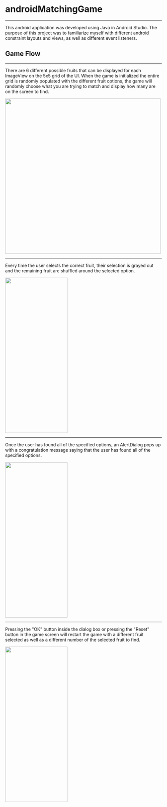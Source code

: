 # androidMatchingGame
--- -- - --
This android application was developed using Java in Android Studio. The purpose of this project was to familiarize myself with different android constraint layouts and views, as well as different event listeners.

## Game Flow
-- -- 
There are 6 different possible fruits that can be displayed for each ImageView on the 5x5 grid of the UI. When the game is initialized the entire grid is randomly populated with the different fruit options, the game will randomly choose what you are trying to match and display how many are on the screen to find.

<img src=https://github.com/user-attachments/assets/e762a7c3-958b-49cb-a3cc-474a46982e88 wdith="200" height="500" >

-- -- -- -

Every time the user selects the correct fruit, their selection is grayed out and the remaining fruit are shuffled around the selected option. 

<img src=https://github.com/user-attachments/assets/e2e0b1e8-95c3-4dcd-b95e-730ed0e8ba4a width="200" height="500">

- -- -
Once the user has found all of the specified options, an AlertDialog pops up with a congratulation message saying that the user has found all of the specified options.

<img src=https://github.com/user-attachments/assets/3b603225-cc14-4505-8cd0-502a5f37c80a width="200" height="500">

--- -- -

Pressing the "OK" button inside the dialog box or pressing the "Reset" button in the game screen will restart the game with a different fruit selected as well as a different number of the selected fruit to find.

<img src=https://github.com/user-attachments/assets/d59d90af-9283-4df0-9f85-d4fd69e29757 width="200" height="500">

